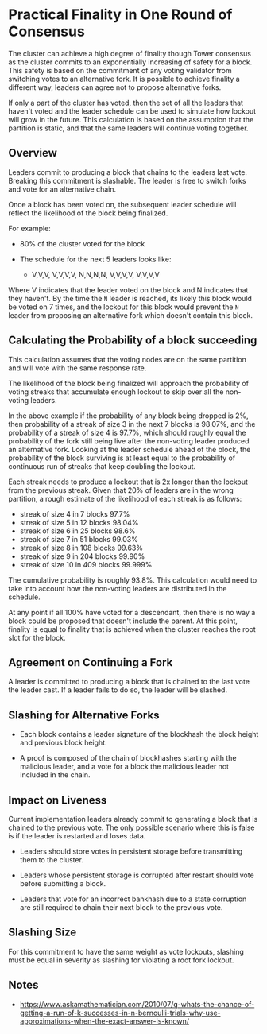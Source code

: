 # Practical Finality in One Round of Consensus

The cluster can achieve a high degree of finality though Tower
consensus as the cluster commits to an exponentially increasing of
safety for a block.  This safety is based on the commitment of any
voting validator from switching votes to an alternative fork.  It
is possible to achieve finality a different way, leaders can agree
not to propose alternative forks.

If only a part of the cluster has voted, then the set of all the
leaders that haven't voted and the leader schedule can be used to
simulate how lockout will grow in the future.  This calculation is
based on the assumption that the partition is static, and that the
same leaders will continue voting together.

## Overview

Leaders commit to producing a block that chains to the leaders last
vote. Breaking this commitment is slashable.  The leader is free
to switch forks and vote for an alternative chain.

Once a block has been voted on, the subsequent leader schedule will
reflect the likelihood of the block being finalized.

For example:
* 80% of the cluster voted for the block

* The schedule for the next 5 leaders looks like:

    * V,V,V, V,V,V,V, N,N,N,N, V,V,V,V, V,V,V,V

Where V indicates that the leader voted on the block and N indicates
that they haven't. By the time the `N` leader is reached, its likely
this block would be voted on 7 times, and the lockout for this block
would prevent the `N` leader from proposing an alternative fork
which doesn't contain this block.

## Calculating the Probability of a block succeeding

This calculation assumes that the voting nodes are on the same
partition and will vote with the same response rate.

The likelihood of the block being finalized will approach the
probability of voting streaks that accumulate enough lockout to
skip over all the non-voting leaders.

In the above example if the probability of any block being dropped
is 2%, then probability of a streak of size 3 in the next 7 blocks
is 98.07%, and the probability of a streak of size 4 is 97.7%, which
should roughly equal the probability of the fork still being live
after the non-voting leader produced an alternative fork.  Looking
at the leader schedule ahead of the block, the probability of the
block surviving is at least equal to the probability of continuous
run of streaks that keep doubling the lockout.

Each streak needs to produce a lockout that is 2x longer than the
lockout from the previous streak.  Given that 20% of leaders are
in the wrong partition, a rough estimate of the likelihood of each
streak is as follows:

* streak of size 4 in 7 blocks 97.7%
* streak of size 5 in 12 blocks 98.04%
* streak of size 6 in 25 blocks 98.6%
* streak of size 7 in 51 blocks 99.03%
* streak of size 8 in 108 blocks 99.63%
* streak of size 9 in 204 blocks 99.90%
* streak of size 10 in 409 blocks 99.999%

The cumulative probability is roughly 93.8%.  This calculation would
need to take into account how the non-voting leaders are distributed
in the schedule.

At any point if all 100% have voted for a descendant, then there
is no way a block could be proposed that doesn't include the parent.
At this point, finality is equal to finality that is achieved when
the cluster reaches the root slot for the block.

## Agreement on Continuing a Fork

A leader is committed to producing a block that is chained to the
last vote the leader cast.  If a leader fails to do so, the leader
will be slashed.

## Slashing for Alternative Forks

* Each block contains a leader signature of the blockhash the block
height and previous block height.

* A proof is composed of the chain of blockhashes starting with the
malicious leader, and a vote for a block the malicious leader not
included in the chain.

## Impact on Liveness

Current implementation leaders already commit to generating a block
that is chained to the previous vote.  The only possible scenario
where this is false is if the leader is restarted and loses data.

* Leaders should store votes in persistent storage before transmitting
them to the cluster.

* Leaders whose persistent storage is corrupted after restart should
vote before submitting a block.

* Leaders that vote for an incorrect bankhash due to a state
corruption are still required to chain their next block to the
previous vote.

## Slashing Size

For this commitment to have the same weight as vote lockouts,
slashing must be equal in severity as slashing for violating a root
fork lockout.

## Notes
* https://www.askamathematician.com/2010/07/q-whats-the-chance-of-getting-a-run-of-k-successes-in-n-bernoulli-trials-why-use-approximations-when-the-exact-answer-is-known/
